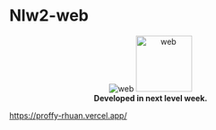 # Nlw2-web

<p align="center">
  <img src="https://media.giphy.com/media/LPNfmVhlVsQIOu6pV9/giphy.gif" alt="web" />
  <img src="https://media.giphy.com/media/QsJorsgmECvuYL5gRr/giphy.gif" width="100px" height="auto"  alt="web" />

  <br />
  <strong>Developed in next level week.</strong>
</p>


https://proffy-rhuan.vercel.app/
